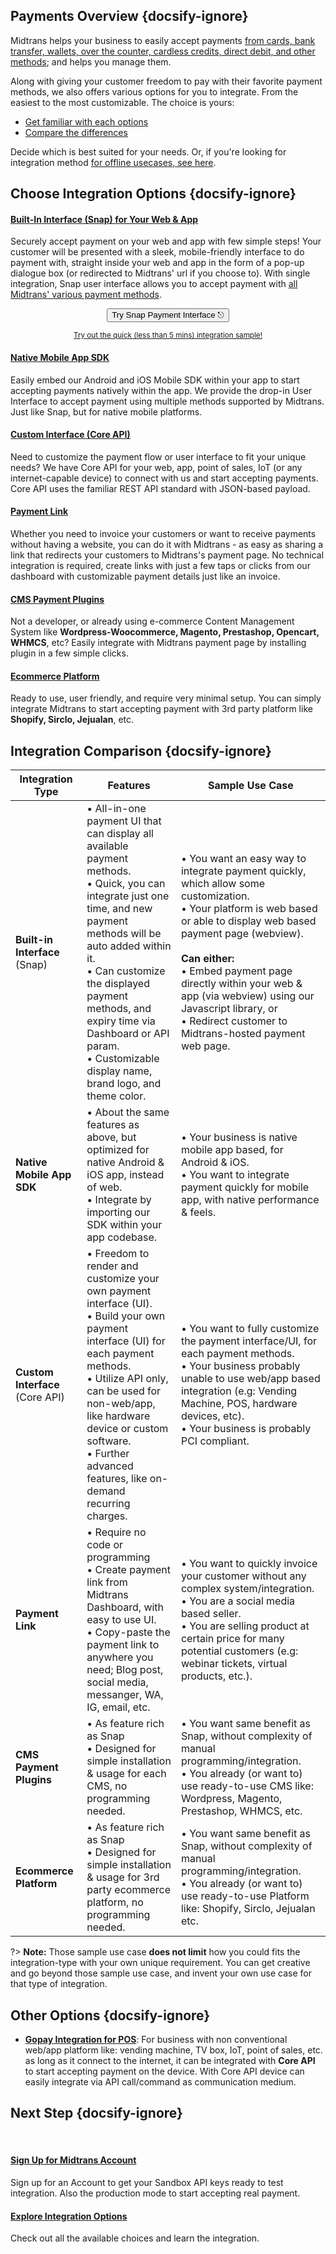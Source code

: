 ## Payments Overview {docsify-ignore}

Midtrans helps your business to easily accept payments [from cards, bank transfer, wallets, over the counter, cardless credits, direct debit, and other methods](https://midtrans.com/payments); and helps you manage them.

<!-- TODO: put image of all payment methodss icon here? -->
<!-- ![payment methods](https://midtrans.com/assets/images/channels/payment-channels-sprite-v4.png) -->

Along with giving your customer freedom to pay with their favorite payment methods, we also offers various options for you to integrate. From the easiest to the most customizable. The choice is yours:

- [Get familiar with each options](#choose-integration-options)
- [Compare the differences](#integration-comparison)

Decide which is best suited for your needs. Or, if you're looking for integration method [for offline usecases, see here](#other-options).

## Choose Integration Options {docsify-ignore}

<div class="my-card">

#### [Built-In Interface (Snap) for Your Web & App](/en/snap/overview.md)
Securely accept payment on your web and app with few simple steps! Your customer will be presented with a sleek, mobile-friendly interface to do payment with, straight inside your web and app in the form of a pop-up dialogue box (or redirected to Midtrans' url if you choose to). With single integration, Snap user interface allows you to accept payment with [all Midtrans' various payment methods](https://midtrans.com/payments).
<br> <!-- TODO: use better CORS proxy, cors-anywhere is limited per referrer domain  -->
<p style="text-align: center;">
  <button onclick="
  event.target.innerText = `Processing...`;
  fetch(`https://cors-anywhere.herokuapp.com/https://midtrans.com/api/request_snap_token`)
    .then(res=>res.json())
    .then(res=>{
      let snapToken = res.token;
      snap.pay(snapToken,{
        onSuccess: function(res){ console.log('Snap result:',res) },
        onPending: function(res){ console.log('Snap result:',res) },
        onError: function(res){ console.log('Snap result:',res) },
      });
    })
    .catch( e=>{ console.error(e); window.open('https://demo.midtrans.com', '_blank'); } )
    .finally( e=>{ event.target.innerText = `Pay with Snap ⎋` })
  " class="my-btn">Try Snap Payment Interface ⎋</button>
</p>
<div style="text-align: center;">

<sup>[Try out the quick (less than 5 mins) integration sample!](/en/snap/interactive-demo.md)</sup>
</div>
</div>

<div class="my-card">

#### [Native Mobile App SDK](https://mobile-docs.midtrans.com)
Easily embed our Android and iOS Mobile SDK within your app to start accepting payments natively within the app. We provide the drop-in User Interface to accept payment using multiple methods supported by Midtrans. Just like Snap, but for native mobile platforms.
<!-- <details>
<summary><b>Try Mobile SDK via Android Simulator</b></summary>
<article>
<div style="text-align: center;">
<iframe src="https://appetize.io/embed/9r0b89zu862f8eu1ukd0ecpgxc?device=nexus5&scale=75&orientation=portrait&osVersion=8.1"width="300px" height="600px" frameborder="0" scrolling="no"></iframe>
</div>
</article>
</details> -->
</div>

<div class="my-card">

#### [Custom Interface (Core API)](/en/core-api/overview.md)
Need to customize the payment flow or user interface to fit your unique needs? We have Core API for your web, app, point of sales, IoT (or any internet-capable device) to connect with us and start accepting payments. Core API uses the familiar REST API standard with JSON-based payload.
</div>

<div class="my-card">

#### [Payment Link](/en/payment-link/overview.md)
Whether you need to invoice your customers or want to receive payments without having a website, you can do it with Midtrans - as easy as sharing a link that redirects your customers to Midtrans's payment page. No technical integration is required, create links with just a few taps or clicks from our dashboard with customizable payment details just like an invoice.
</div>

<div class="my-card">

#### [CMS Payment Plugins](/en/snap/with-plugins.md)
Not a developer, or already using e-commerce Content Management System like **Wordpress-Woocommerce, Magento, Prestashop, Opencart, WHMCS**, etc? Easily integrate with Midtrans payment page by installing plugin in a few simple clicks. 
</div>

<div class="my-card">

#### [Ecommerce Platform](/en/snap/platform/overview.md)
Ready to use, user friendly, and require very minimal setup. You can simply integrate Midtrans to start accepting payment with 3rd party platform like **Shopify, Sirclo, Jejualan**, etc.
</div>

## Integration Comparison {docsify-ignore}

| Integration Type | Features | Sample Use Case |
| --- | --- | --- |
| **Built-in Interface** (Snap) | • All-in-one payment UI that can display all available payment methods. <br>• Quick, you can integrate just one time, and new payment methods will be auto added within it. <br>• Can customize the displayed payment methods, and expiry time via Dashboard or API param. <br>• Customizable display name, brand logo, and theme color. | • You want an easy way to integrate payment quickly, which allow some customization. <br>• Your platform is web based or able to display web based payment page (webview). <br><br>**Can either:** <br>• Embed payment page directly within your web & app (via webview) using our Javascript library, or <br>• Redirect customer to Midtrans-hosted payment web page. |
| **Native Mobile App SDK** | • About the same features as above, but optimized for native Android & iOS app, instead of web. <br>• Integrate by importing our SDK within your app codebase.  | • Your business is native mobile app based, for Android & iOS. <br>• You want to integrate payment quickly for mobile app, with native performance & feels.
| **Custom Interface** (Core API) | • Freedom to render and customize your own payment interface (UI).<br> • Build your own payment interface (UI) for each payment methods. <br>• Utilize API only, can be used for non-web/app, like hardware device or custom software. <br>• Further advanced features, like on-demand recurring charges. | • You want to fully customize the payment interface/UI, for each payment methods. <br>• Your business probably unable to use web/app based integration (e.g: Vending Machine, POS, hardware devices, etc). <br>• Your business is probably PCI compliant. |
| **Payment Link** | • Require no code or programming <br>• Create payment link from Midtrans Dashboard, with easy to use UI. <br> • Copy-paste the payment link to anywhere you need; Blog post, social media, messanger, WA, IG, email, etc.  | • You want to quickly invoice your customer without any complex system/integration. <br>• You are a social media based seller. <br>• You are selling product at certain price for many potential customers (e.g: webinar tickets, virtual products, etc.). |
| **CMS Payment Plugins** | • As feature rich as Snap <br>• Designed for simple installation & usage for each CMS, no programming needed. | • You want same benefit as Snap, without complexity of manual programming/integration.<br>• You already (or want to) use ready-to-use CMS like: Wordpress, Magento, Prestashop, WHMCS, etc. |
| **Ecommerce Platform** | • As feature rich as Snap <br>• Designed for simple installation & usage for 3rd party ecommerce platform, no programming needed. | • You want same benefit as Snap, without complexity of manual programming/integration.<br>• You already (or want to) use ready-to-use Platform like: Shopify, Sirclo, Jejualan etc. |


?> **Note:** Those sample use case **does not limit** how you could fits the integration-type with your own unique requirement. You can get creative and go beyond those sample use case, and invent your own use case for that type of integration.

## Other Options {docsify-ignore}
- [**Gopay Integration for POS**](https://midtrans-advanced-faq.netlify.com/#/partner-gopay-pos): For business with non conventional web/app platform like: vending machine, TV box, IoT, point of sales, etc. as long as it connect to the internet, it can be integrated with **Core API** to start accepting payment on the device. With Core API device can easily integrate via API call/command as communication medium.

## Next Step {docsify-ignore}
<br>

<div class="my-card">

#### [Sign Up for Midtrans Account](/en/midtrans-account/overview.md)
Sign up for an Account to get your Sandbox API keys ready to test integration. Also the production mode to start accepting real payment.
</div>

<div class="my-card">

#### [Explore Integration Options](#choose-integration-options)
Check out all the available choices and learn the integration.
</div>